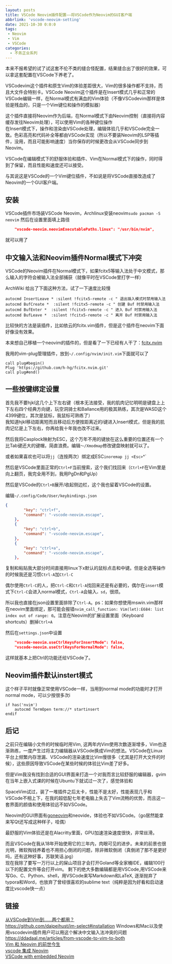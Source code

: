 ```yaml
---
layout: posts
title: VSCode Neovim插件配置——将VSCode作为Neovim的GUI客户端
abbrlink: 'vscode-neovim-setting'
date: 2021-10-30 0:0:0
tags:
 - Neovim
 - Vim
 - VSCode
categories:
  - 不务正业系列
---
```

本来不报希望的试了试这套不伦不类的缝合怪配置，结果缝合出了很好的效果，可以拿这套配置在VSCode下养老了。
<!-- more -->

VSCodevim这个插件和原生Vim的体验差距很大，Vim的很多操作都不支持，而且大文件会特别卡。VSCode Neovim这个插件是在Insert模式几乎和正常的VSCode编辑一样，在Normal模式有满血的Vim体验（不像VSCodevim那样是体验是残血的，只是一个Vim键位和操作的模拟器）

这个插件直接将Neovim作为后端，在Normal模式下由Neovim控制（直接将内容缓存发往Neovim处理），可以使用Vim的各种键位操作   
在Insert模式下，操作和渲染由VSCode处理，编辑体验几乎和VSCode完全一致。色彩高亮和代码补全等都由VSCode实现（所以不要装Neovim的LSP等插件，没用，而且可能影响速度）当你保存的时候更改会从VSCode同步到Neovim。  

VSCode在编辑模式下的舒服体验和插件、Vim在Normal模式下的操作，同时得到了保留，而且性能和速度还可以接受。

与其说这是VSCode的一个Vim键位插件，不如说是将VSCode直接改造成了Neovim的一个GUI客户端。

## 安装

VSCode插件市场装VSCode Neovim，Archlinux安装neovim`sudo pacman -S neovim`
然后在设置里面填上路径

```json
    "vscode-neovim.neovimExecutablePaths.linux": "/usr/bin/nvim",
```

就可以用了

## 中文输入法和Neovim插件Normal模式下冲突

VSCode的Neovim插件在Normal模式下，如果fcitx5等输入法处于中文模式，那么输入的字符会被输入法全部捕获（就像平时在VSCode里打字一样）

ArchWiki 给出了下面这种方法，试了一下速度比较慢

```vimrc
autocmd InsertLeave * :silent !fcitx5-remote -c " 退出插入模式时禁用输入法
autocmd BufCreate *  :silent !fcitx5-remote -c " 创建 Buf 时禁用输入法
autocmd BufEnter *  :silent !fcitx5-remote -c " 进入 Buf 时禁用输入法
autocmd BufLeave *  :silent !fcitx5-remote -c " 离开 Buf 时禁用输入法
```

比较快的方法是装插件，比如依云的fcitx.vim插件，但是这个插件在neovim下面好像没有效果。

本来想自己移植一个neovim的插件的，但是看了一下已经有人干了：[fcitx.nvim](https://github.com/h-hg/fcitx.nvim.git)

我用的vim-plug管理插件，放到`~/.config/nvim/init.vim`下面就可以了

```vim
call plug#begin()
Plug 'https://github.com/h-hg/fcitx.nvim.git'
call plug#end()
```

## 一些按键绑定设置

首先我不要hjkl这几个上下左右键（根本无法接受，我的肌肉记忆明明是键盘上上下左右四个经典方向键，玩空洞骑士和Ballance用的极其熟练，其次是WASD这个4399键位，其次是鼠标，我鼠标可熟练了）  
我知道hjkl移动距离短而且移动后方便按距离近的i键进入Insert模式，但是我的肌肉记忆是上下左右，你再给我十年我也改不过来。

然后我将Casplock映射为ESC，这个万年不用的键放在这么重要的位置还有一个比Tab键还大的键帽，简直浪费。编辑`～/Xmodmap`修改键盘映射就可以了。

或者如果喜欢也可以将`jj`（连按两次）绑定成ESC`inoremap jj <Esc>`^`

然后是VSCode里面正常的`Ctrl+F`当前搜索，这个我们找回来（`Ctrl+F`在Vim里是向上翻页，我完全用不到，我用PgDn和PgUp）

然后是VSCode的`Ctrl+B`展开/收起侧边栏，这个我也留着VSCode的设置。

编辑`~/.config/Code/User/keybindings.json`

```json
{
        "key": "ctrl+f",
        "command": "-vscode-neovim.escape",
    },
    {
        "key": "ctrl+b",
        "command": "-vscode-neovim.escape",
    },
    {
        "key": "ctrl+a",
        "command": "-vscode-neovim.escape",
    },
```

复制和粘贴我大部分时间直接用linux下x默认的鼠标点击和中键。但是全选等操作的时候我还是习惯`Ctrl-A`加`Ctrl-C`

偶尔使用`Ctrl-C`的人，把`Ctrl-C`和`Ctrl-A`找回来还是有必要的，偶尔在`insert`模式下`Ctrl-C`会进入normal模式，`Ctrl-A`会输入`。sd`，很烦。

所以我也直接在json设置里面排除了`Ctrl-A`。ps：如果你想使用mswin.vim那样在neovim里面绑定，那可能会报错`nvim_call_function: Vim(let):E684: list index out of range: 0`。注意在Neovim的扩展设置里面（Keyboard shortcuts）删掉`Ctrl+A`

然后在`settings.json`中设置

```json
    "vscode-neovim.useCtrlKeysForInsertMode": false,
    "vscode-neovim.useCtrlKeysForNormalMode": false,
```

这样就基本上把Ctrl的功能还给VSCode了。

## Neovim插件默认instert模式

这个样子平时就像正常使用VSCode一样，当用到normal mode的功能时才打开normal mode，可以少按很多次i

```vim
if has('nvim')
    autocmd TermOpen term://* startinsert
endif
```

## 后记

之前只在编辑小文件的时候临时用Vim, 这两年内Vim使用次数逐渐增多，Vim也逐渐熟练，一度产生过将主力编辑器从VSCode换成Vim的想法。VSCode在Linux平台上频繁内存泄漏、VSCode的渲染速度比Vim慢很多（尤其是打开大文件的时候），这些原因导致VSCode在某些时候的体验比Vim差了好多。

但是Vim我没有找到合适的GUI界面来打造一个对我而言比较舒服的编辑器，gvim在当年上嵌入式课的时候在Ubuntu下就试过一次了，感觉体验和

SpaceVim试过，装了一堆插件之后太卡，性能不是太好，性能表现几乎和VSCode不相上下，在我的超低配七年老电脑上失去了Vim流畅的优势，而且这一套界面的颜值和使用体验远不如VSCode。

Neovim的GUI界面有[goneovim](https://github.com/akiyosi/goneovim)和neovide，体验也不如VSCode。（go居然能拿来写Qt还写成这种样子，哇偶）

最舒服的Vim体验还是在Alacritty里面，GPU加速渲染速度很快，非常丝滑。

而且VSCode在我从18年开始使用它的三年内，肉眼可见的进步。未来的前景也很光明，微软掏钱养着也不用担心倒闭的问题，除非微软倒闭（真倒闭了那不是更好吗，还有这种好事，苏联笑话.jpg）  
现在我除了要写一万行以上的屎山项目才会打开Goland等全家桶IDE，编辑100行以下的配置文件等会打开vim。
剩下的绝大多数编辑都是用VSCode,用VSCode来写Go、C、Python、shell，用VSCode来写Markdown和LaTeX, 逐渐抛弃了typora和Word，也放弃了曾经很喜欢的sublime text（纯粹是因为好看和启动速度比vscode快一点）

## 链接

[从VSCode到Vim到……两个都用？](https://www.ahonn.me/blog/the-vim-guide-for-vs-code-users)   
https://github.com/daipeihust/im-select#installation Windows和Mac以及使用vscodevim插件用户可以用这个解决中文输入法冲突的问题  
https://ddadaal.me/articles/from-vscode-to-vim-to-both   
[Vim 和 Neovim 的前世今生](https://jdhao.github.io/2020/01/12/vim_nvim_history_development/)  
[vscode 集成 Neovim](https://www.jianshu.com/p/ac739c6ea541)  
[VSCode with embedded Neovim](https://www.youtube.com/watch?v=g4dXZ0RQWdw)  